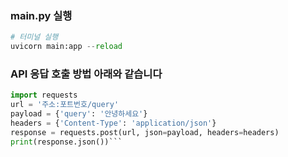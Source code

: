
### main.py 실행
```python
# 터미널 실행
uvicorn main:app --reload
```



### API 응답 호출 방법 아래와 같습니다

```python
import requests
url = '주소:포트번호/query'
payload = {'query': '안녕하세요'}
headers = {'Content-Type': 'application/json'}
response = requests.post(url, json=payload, headers=headers)
print(response.json())```



